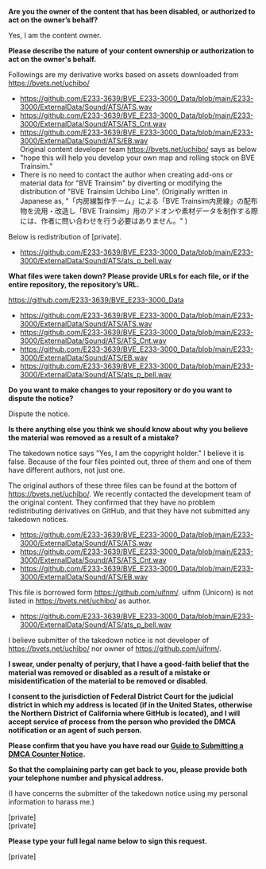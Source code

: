 **Are you the owner of the content that has been disabled, or authorized to act on the owner’s behalf?**

Yes, I am the content owner.

**Please describe the nature of your content ownership or authorization to act on the owner's behalf.**

Followings are my derivative works based on assets downloaded from https://bvets.net/uchibo/  
- https://github.com/E233-3639/BVE_E233-3000_Data/blob/main/E233-3000/ExternalData/Sound/ATS/ATS.wav  
- https://github.com/E233-3639/BVE_E233-3000_Data/blob/main/E233-3000/ExternalData/Sound/ATS/ATS_Cnt.wav  
- https://github.com/E233-3639/BVE_E233-3000_Data/blob/main/E233-3000/ExternalData/Sound/ATS/EB.wav  
Original content developer team https://bvets.net/uchibo/ says as below  
- "hope this will help you develop your own map and rolling stock on BVE Trainsim."  
- There is no need to contact the author when creating add-ons or material data for "BVE Trainsim" by diverting or modifying the distribution of "BVE Trainsim Uchibo Line". (Originally written in Japanese as, "「内房線製作チーム」による「BVE Trainsim内房線」の配布物を流用・改造し「BVE Trainsim」用のアドオンや素材データを制作する際には、作者に問い合わせを行う必要はありません。" )

Below is redistribution of [private].  
- https://github.com/E233-3639/BVE_E233-3000_Data/blob/main/E233-3000/ExternalData/Sound/ATS/ats_p_bell.wav

**What files were taken down? Please provide URLs for each file, or if the entire repository, the repository’s URL.**

https://github.com/E233-3639/BVE_E233-3000_Data  
- https://github.com/E233-3639/BVE_E233-3000_Data/blob/main/E233-3000/ExternalData/Sound/ATS/ATS.wav  
- https://github.com/E233-3639/BVE_E233-3000_Data/blob/main/E233-3000/ExternalData/Sound/ATS/ATS_Cnt.wav  
- https://github.com/E233-3639/BVE_E233-3000_Data/blob/main/E233-3000/ExternalData/Sound/ATS/EB.wav  
- https://github.com/E233-3639/BVE_E233-3000_Data/blob/main/E233-3000/ExternalData/Sound/ATS/ats_p_bell.wav

**Do you want to make changes to your repository or do you want to dispute the notice?**

Dispute the notice.

**Is there anything else you think we should know about why you believe the material was removed as a result of a mistake?**

The takedown notice says "Yes, I am the copyright holder." I believe it is false. Because of the four files pointed out, three of them and one of them have different authors, not just one.

The original authors of these three files can be found at the bottom of https://bvets.net/uchibo/. We recently contacted the development team of the original content. They confirmed that they have no problem redistributing derivatives on GitHub, and that they have not submitted any takedown notices.  
- https://github.com/E233-3639/BVE_E233-3000_Data/blob/main/E233-3000/ExternalData/Sound/ATS/ATS.wav  
- https://github.com/E233-3639/BVE_E233-3000_Data/blob/main/E233-3000/ExternalData/Sound/ATS/ATS_Cnt.wav  
- https://github.com/E233-3639/BVE_E233-3000_Data/blob/main/E233-3000/ExternalData/Sound/ATS/EB.wav

This file is borrowed form https://github.com/uifnm/. uifnm (Unicorn) is not listed in https://bvets.net/uchibo/ as author.  
- https://github.com/E233-3639/BVE_E233-3000_Data/blob/main/E233-3000/ExternalData/Sound/ATS/ats_p_bell.wav

I believe submitter of the takedown notice is not developer of https://bvets.net/uchibo/ nor owner of https://github.com/uifnm/.

**I swear, under penalty of perjury, that I have a good-faith belief that the material was removed or disabled as a result of a mistake or misidentification of the material to be removed or disabled.**

**I consent to the jurisdiction of Federal District Court for the judicial district in which my address is located (if in the United States, otherwise the Northern District of California where GitHub is located), and I will accept service of process from the person who provided the DMCA notification or an agent of such person.**

**Please confirm that you have you have read our <a href="https://docs.github.com/articles/guide-to-submitting-a-dmca-counter-notice">Guide to Submitting a DMCA Counter Notice</a>.**

**So that the complaining party can get back to you, please provide both your telephone number and physical address.**

(I have concerns the submitter of the takedown notice using my personal information to harass me.)

[private]  
[private]

**Please type your full legal name below to sign this request.**

[private]
